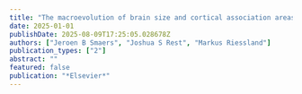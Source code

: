 ```yaml
---
title: "The macroevolution of brain size and cortical association areas in primates"
date: 2025-01-01
publishDate: 2025-08-09T17:25:05.028678Z
authors: ["Jeroen B Smaers", "Joshua S Rest", "Markus Riessland"]
publication_types: ["2"]
abstract: ""
featured: false
publication: "*Elsevier*"
---
```


